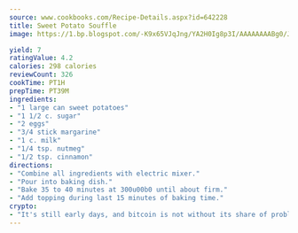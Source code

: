 ```yaml
---
source: www.cookbooks.com/Recipe-Details.aspx?id=642228
title: Sweet Potato Souffle
image: https://1.bp.blogspot.com/-K9x65VJqJng/YA2H0Ig8p3I/AAAAAAAABg0/JRKr7ZzesxofwlGw6YudXad_aQn9BD52QCLcBGAsYHQ/s299/2.png

yield: 7
ratingValue: 4.2
calories: 298 calories
reviewCount: 326
cookTime: PT1H
prepTime: PT39M
ingredients:
- "1 large can sweet potatoes"
- "1 1/2 c. sugar"
- "2 eggs"
- "3/4 stick margarine"
- "1 c. milk"
- "1/4 tsp. nutmeg"
- "1/2 tsp. cinnamon"
directions:
- "Combine all ingredients with electric mixer."
- "Pour into baking dish."
- "Bake 35 to 40 minutes at 300u00b0 until about firm."
- "Add topping during last 15 minutes of baking time."
crypto:
- "It's still early days, and bitcoin is not without its share of problems."
---
```

